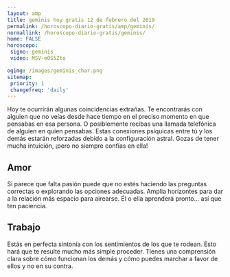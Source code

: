 ```yaml
---
layout: amp
title: geminis hoy gratis 12 de febrero del 2019 
permalink: /horoscopo-diario-gratis/amp/geminis/
normallink: /horoscopo-diario-gratis/geminis/
home: FALSE
horoscopo:
 signo: geminis
 video: MSV-e0S5Zto

ogimg: /images/geminis_char.png
sitemap:
 priority: 1
 changefreq: 'daily'
---
```



Hoy te ocurrirán algunas coincidencias extrañas. Te encontrarás con alguien que no veías desde hace tiempo en el preciso momento en que pensabas en esa persona. O posiblemente recibas una llamada telefónica de alguien en quien pensabas. Estas conexiones psíquicas entre tú y los demás estarán reforzadas debido a la configuración astral. Gozas de tener mucha intuición, ¡pero no siempre confías en ella!

## Amor

Si parece que falta pasión puede que no estés haciendo las preguntas correctas o explorando las opciones adecuadas. Amplia horizontes para dar a la relación más espacio para airearse. Él o ella aprenderá pronto... así que ten paciencia.

## Trabajo

Estás en perfecta sintonía con los sentimientos de los que te rodean. Esto hará que te resulte mucho más simple proceder. Tienes una comprensión clara sobre cómo funcionan los demás y cómo puedes marchar a favor de ellos y no en su contra.